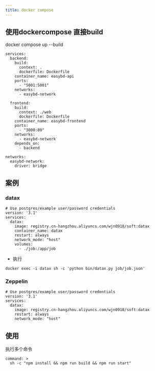 ```yaml
---
title: docker compose
---
```


## 使用dockercompose 直接build 

docker compose up --build

```
services:
  backend:
    build:
      context: .
      dockerfile: Dockerfile
    container_name: easybd-api
    ports:
      - "5001:5001"
    networks:
      - easybd-network

  frontend:
    build:
      context: ./web
      dockerfile: Dockerfile
    container_name: easybd-frontend
    ports:
      - "3000:80"
    networks:
      - easybd-network
    depends_on:
      - backend

networks:
  easybd-network:
    driver: bridge

```


## 案例

### datax
<!-- #region datax -->
```
# Use postgres/example user/password credentials
version: '3.1'
services:
  datax:
    image: registry.cn-hangzhou.aliyuncs.com/wjn0918/soft:datax
    container_name: datax
    restart: always
    network_mode: "host"
    volumes:
      - ./job:/app/job
```
- 执行

```
docker exec -i datax sh -c 'python bin/datax.py job/job.json'
```

<!-- #endregion datax -->

### Zeppelin
<!-- #region Zeppelin -->
```
# Use postgres/example user/password credentials
version: '3.1'
services:
  datax:
    image: registry.cn-hangzhou.aliyuncs.com/wjn0918/soft:datax
    restart: always
    network_mode: "host"
```
<!-- #endregion Zeppelin -->


## 使用

执行多个命令

```
command: >
  sh -c "npm install && npm run build && npm run start"
```